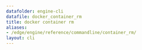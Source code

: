 ```yaml
---
datafolder: engine-cli
datafile: docker_container_rm
title: docker container rm
aliases:
- /edge/engine/reference/commandline/container_rm/
layout: cli
---
```


<!--
This page is automatically generated from Docker's source code. If you want to
suggest a change to the text that appears here, open a ticket or pull request
in the source repository on GitHub:

https://github.com/docker/cli
-->